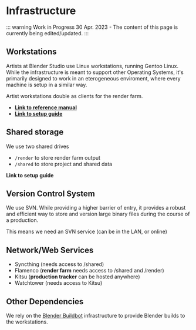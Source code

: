 # Infrastructure

::: warning Work in Progress
30 Apr. 2023 - The content of this page is currently being edited/updated.
:::


## Workstations
Artists at Blender Studio use Linux workstations, running Gentoo Linux. While the infrastructure is meant to support other Operating Systems, it's primarily designed to work in an eterogeneous enviroment, where every machine is setup in a similar way.

Artist workstations double as clients for the render farm.

* [**Link to reference manual**](/gentoo/user/introduction.md)
* [**Link to setup guide**](/gentoo/td/overview.md)

## Shared storage
We use two shared drives

* `/render` to store render farm output
* `/shared` to store project and shared data

**Link to setup guide**

## Version Control System
We use SVN. While providing a higher barrier of entry, it provides a robust and efficient way to store and version large binary files during the course of a production.

This means we need an SVN service (can be in the LAN, or online)

## Network/Web Services

* Syncthing (needs access to /shared)
* Flamenco (**render farm** needs access to /shared and /render)
* Kitsu (**production tracker** can be hosted anywhere)
* Watchtower (needs access to Kitsu)

## Other Dependencies

We rely on the [Blender Buildbot](https://builder.blender.org) infrastructure to provide Blender builds to the workstations.
